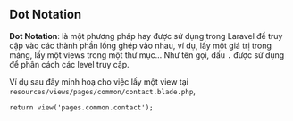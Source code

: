 ## Dot Notation

**Dot Notation**: là một phương pháp hay được sử dụng trong Laravel để truy cập vào các thành phần lồng ghép vào nhau, ví dụ, lấy một giá trị trong mảng, lấy một views trong một thư mục... Như tên gọi, dấu `.` được sử dụng để phân cách các level truy cập.

Ví dụ sau đây minh hoạ cho việc lấy một view tại `resources/views/pages/common/contact.blade.php`,

```
return view('pages.common.contact');
```